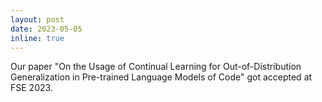 ```yaml
---
layout: post
date: 2023-05-05
inline: true
---
```


Our paper "On the Usage of Continual Learning for Out-of-Distribution Generalization in Pre-trained Language Models of Code" got accepted at FSE 2023.